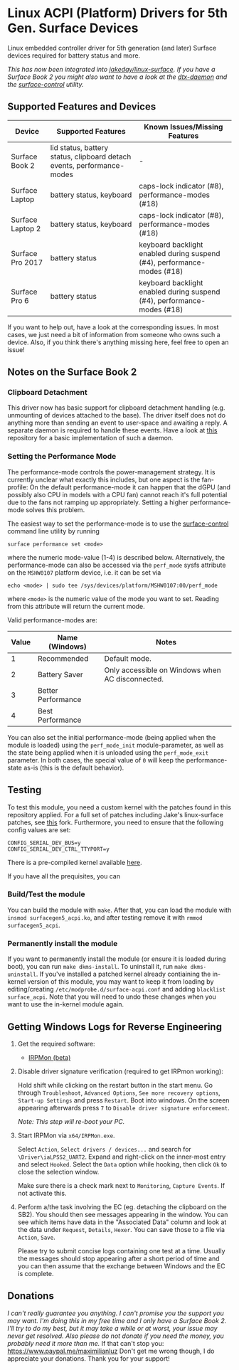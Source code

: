# Linux ACPI (Platform) Drivers for 5th Gen. Surface Devices

Linux embedded controller driver for 5th generation (and later) Surface devices required for battery status and more.

_This has now been integrated into [jakeday/linux-surface](https://github.com/jakeday/linux-surface/)._
_If you have a Surface Book 2 you might also want to have a look at the [dtx-daemon][dtx-daemon] and the [surface-control][surface-control] utility._

## Supported Features and Devices

| Device           | Supported Features                                                     | Known Issues/Missing Features                                           |
|------------------|------------------------------------------------------------------------|-------------------------------------------------------------------------|
| Surface Book 2   | lid status, battery status, clipboard detach events, performance-modes | -                                                                       |
| Surface Laptop   | battery status, keyboard                                               | caps-lock indicator (#8), performance-modes (#18)                       |
| Surface Laptop 2 | battery status, keyboard                                               | caps-lock indicator (#8), performance-modes (#18)                       |
| Surface Pro 2017 | battery status                                                         | keyboard backlight enabled during suspend (#4), performance-modes (#18) |
| Surface Pro 6    | battery status                                                         | keyboard backlight enabled during suspend (#4), performance-modes (#18) |

If you want to help out, have a look at the corresponding issues.
In most cases, we just need a bit of information from someone who owns such a device.
Also, if you think there's anything missing here, feel free to open an issue!

## Notes on the Surface Book 2

### Clipboard Detachment

This driver now has basic support for clipboard detachment handling (e.g. unmounting of devices attached to the base).
The driver itself does not do anything more than sending an event to user-space and awaiting a reply.
A separate daemon is required to handle these events.
Have a look at [this][dtx-daemon] repository for a basic implementation of such a daemon.

[dtx-daemon]: https://github.com/qzed/linux-surface-dtx-daemon
[surface-control]: https://github.com/qzed/linux-surface-control

### Setting the Performance Mode

The performance-mode controls the power-management strategy.
It is currently unclear what exactly this includes, but one aspect is the fan-profile:
On the default performance-mode it can happen that the dGPU (and possibly also CPU in models with a CPU fan) cannot reach it's full potential due to the fans not ramping up appropriately.
Setting a higher performance-mode solves this problem.

The easiest way to set the performance-mode is to use the [surface-control][surface-control] command line utility by running
```
surface performance set <mode>
```
where the numeric mode-value (1-4) is described below.
Alternatively, the performance-mode can also be accessed via the `perf_mode` sysfs attribute on the  `MSHW0107` platform device, i.e. it can be set via
```
echo <mode> | sudo tee /sys/devices/platform/MSHW0107:00/perf_mode
```
where `<mode>` is the numeric value of the mode you want to set.
Reading from this attribute will return the current mode.

Valid performance-modes are:

| Value | Name (Windows)     | Notes                                            |
|-------|--------------------|--------------------------------------------------|
| 1     | Recommended        | Default mode.                                    |
| 2     | Battery Saver      | Only accessible on Windows when AC disconnected. |
| 3     | Better Performance |                                                  |
| 4     | Best Performance   |                                                  |

You can also set the initial performance-mode (being applied when the module is loaded) using the `perf_mode_init` module-parameter, as well as the state being applied when it is unloaded using the `perf_mode_exit` parameter.
In both cases, the special value of `0` will keep the performance-state as-is (this is the default behavior).

## Testing

To test this module, you need a custom kernel with the patches found in this repository applied.
For a full set of patches including Jake's linux-surface patches, see [this][patches-linux-surface] fork.
Furthermore, you need to ensure that the following config values are set:

```
CONFIG_SERIAL_DEV_BUS=y
CONFIG_SERIAL_DEV_CTRL_TTYPORT=y
```

There is a pre-compiled kernel available [here][prebuilt-linux-surface].

If you have all the prequisites, you can

### Build/Test the module

You can build the module with `make`.
After that, you can load the module with `insmod surfacegen5_acpi.ko`, and after testing remove it with `rmmod surfacegen5_acpi`.

### Permanently install the module

If you want to permanently install the module (or ensure it is loaded during boot), you can run `make dkms-install`.
To uninstall it, run `make dkms-uninstall`.
If you've installed a patched kernel already contiaining the in-kernel version of this module, you may want to keep it from loading by editing/creating `/etc/modprobe.d/surface-acpi.conf` and adding `blacklist surface_acpi`.
Note that you will need to undo these changes when you want to use the in-kernel module again.

[patches-linux-surface]: https://github.com/qzed/linux-surface/tree/master/patches/4.18
[prebuilt-linux-surface]: https://github.com/qzed/linux-surface/releases/tag/v4.18.16-pre1

## Getting Windows Logs for Reverse Engineering

1. Get the required software:
   - [IRPMon (beta)][irpmon]

2. Disable driver signature verification (required to get IRPmon working):

   Hold shift while clicking on the restart button in the start menu.
   Go through `Troubleshoot`, `Advanced Options`, `See more recovery options`, `Start-up Settings` and press `Restart`.
   Boot into windows.
   On the screen appearing afterwards press `7` to `Disable driver signature enforcement`.

   _Note: This step will re-boot your PC._

3. Start IRPMon via `x64/IRPMon.exe`.

   Select `Action`, `Select drivers / devices...` and search for `\Driver\iaLPSS2_UART2`.
   Expand and right-click on the inner-most entry and select `Hooked`.
   Select the `Data` option while hooking, then click `Ok` to close the selection window.

   Make sure there is a check mark next to `Monitoring`, `Capture Events`.
   If not activate this.

4. Perform a/the task involving the EC (eg. detaching the clipboard on the SB2).
   You should then see messages appearing in the window.
   You can see which items have data in the "Associated Data" column and look at the data under `Request`, `Details`, `Hexer`.
   You can save those to a file via `Action`, `Save`.

   Please try to submit concise logs containing one test at a time.
   Usually the messages should stop appearing after a short period of time and you can then assume that the exchange between Windows and the EC is complete.

[irpmon]: https://github.com/MartinDrab/IRPMon/releases/tag/v0.9-beta

## Donations

_I can't really guarantee you anything._
_I can't promise you the support you may want._
_I'm doing this in my free time and I only have a Surface Book 2._
_I'll try to do my best, but it may take a while or at worst, your issue may never get resolved._
_Also please do not donate if you need the money, you probably need it more than me._
If that can't stop you:
https://www.paypal.me/maximilianluz
Don't get me wrong though, I do appreciate your donations.
Thank you for your support!
